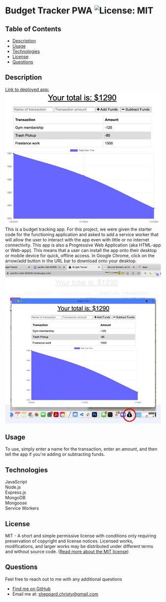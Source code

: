 # Budget Tracker PWA ![License: MIT](https://img.shields.io/badge/License-MIT-yellow.svg)

  ## Table of Contents
  * [ Description ](#about)
  * [ Usage ](#usage)
  * [ Technologies ](#tech)
  * [ License ](#license)
  * [ Questions ](#questions)

  <a name="about"></a>
  ## Description
  [Link to deployed app:](https://pacific-inlet-60509.herokuapp.com/)
  ![Screenshot of the budget tracker application](public/images/budget-tracker-screenshot.jpg) 
  This is a budget tracking app. For this project, we were given the starter code for the functioning application and asked to add a service worker that will allow the user to interact with the app even with little or no internet connectivity. This app is also a Progressive Web Application (aka HTML-app or Web-app). This means that a user can install the app onto their desktop or mobile device for quick, offline access. In Google Chrome, click on the arrow/add button in the URL bar to download onto your desktop.
  ![How to download the app onto your desktop](public/images/budget-tracker-pwa.jpg) 
  

  <a name="usage"></a>
  ## Usage
  To use, simply enter a name for the transaction, enter an amount, and then tell the app if you're adding or subtracting funds.

  <a name="tech"></a>
  ## Technologies
  JavaScript\
  Node.js\
  Express.js\
  MongoDB\
  Mongoose\
  Service Workers

  <a name="license"></a>
  ## License
  MIT - A short and simple permissive license with conditions only requiring preservation of copyright and license notices. Licensed works, modifications, and larger works may be distributed under different terms and without source code. ([Read more about the MIT license](https://choosealicense.com/licenses/mit/))

  <a name="questions"></a>
  ## Questions
  Feel free to reach out to me with any additional questions
  * [Find me on GitHub](https://github.com/cshepscorp/)
  * Email me at: sheppard.christy@gmail.com
